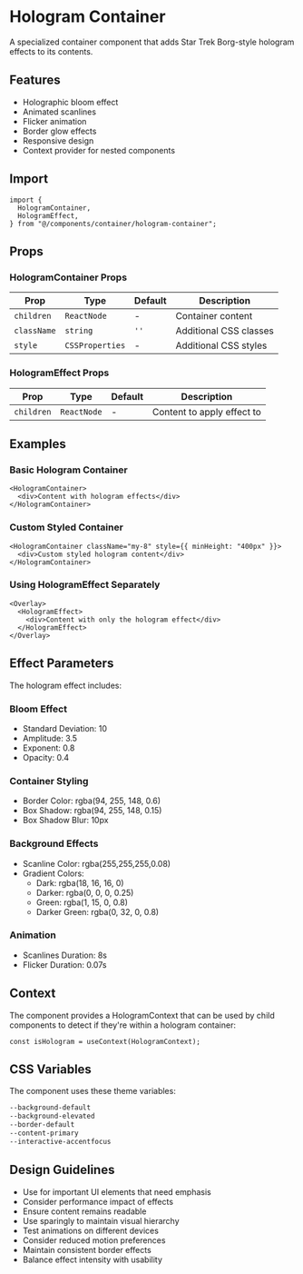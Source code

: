 # Hologram Container

A specialized container component that adds Star Trek Borg-style hologram effects to its contents.

## Features

- Holographic bloom effect
- Animated scanlines
- Flicker animation
- Border glow effects
- Responsive design
- Context provider for nested components

## Import

```tsx
import {
  HologramContainer,
  HologramEffect,
} from "@/components/container/hologram-container";
```

## Props

### HologramContainer Props

| Prop        | Type            | Default | Description            |
| ----------- | --------------- | ------- | ---------------------- |
| `children`  | `ReactNode`     | -       | Container content      |
| `className` | `string`        | `''`    | Additional CSS classes |
| `style`     | `CSSProperties` | -       | Additional CSS styles  |

### HologramEffect Props

| Prop       | Type        | Default | Description                |
| ---------- | ----------- | ------- | -------------------------- |
| `children` | `ReactNode` | -       | Content to apply effect to |

## Examples

### Basic Hologram Container

```tsx
<HologramContainer>
  <div>Content with hologram effects</div>
</HologramContainer>
```

### Custom Styled Container

```tsx
<HologramContainer className="my-8" style={{ minHeight: "400px" }}>
  <div>Custom styled hologram content</div>
</HologramContainer>
```

### Using HologramEffect Separately

```tsx
<Overlay>
  <HologramEffect>
    <div>Content with only the hologram effect</div>
  </HologramEffect>
</Overlay>
```

## Effect Parameters

The hologram effect includes:

### Bloom Effect

- Standard Deviation: 10
- Amplitude: 3.5
- Exponent: 0.8
- Opacity: 0.4

### Container Styling

- Border Color: rgba(94, 255, 148, 0.6)
- Box Shadow: rgba(94, 255, 148, 0.15)
- Box Shadow Blur: 10px

### Background Effects

- Scanline Color: rgba(255,255,255,0.08)
- Gradient Colors:
  - Dark: rgba(18, 16, 16, 0)
  - Darker: rgba(0, 0, 0, 0.25)
  - Green: rgba(1, 15, 0, 0.8)
  - Darker Green: rgba(0, 32, 0, 0.8)

### Animation

- Scanlines Duration: 8s
- Flicker Duration: 0.07s

## Context

The component provides a HologramContext that can be used by child components to detect if they're within a hologram container:

```tsx
const isHologram = useContext(HologramContext);
```

## CSS Variables

The component uses these theme variables:

```css
--background-default
--background-elevated
--border-default
--content-primary
--interactive-accentfocus
```

## Design Guidelines

- Use for important UI elements that need emphasis
- Consider performance impact of effects
- Ensure content remains readable
- Use sparingly to maintain visual hierarchy
- Test animations on different devices
- Consider reduced motion preferences
- Maintain consistent border effects
- Balance effect intensity with usability
